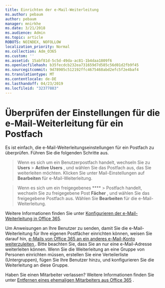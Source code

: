 ```yaml
---
title: Einrichten der e-Mail-Weiterleitung
ms.author: pebaum
author: pebaum
manager: mnirkhe
ms.date: 3/21/2018
ms.audience: Admin
ms.topic: article
ROBOTS: NOINDEX, NOFOLLOW
localization_priority: Normal
ms.collection: Adm_O365
ms.custom: ''
ms.assetid: 15abf81d-5c5d-49da-ac81-1b4daa1809f6
ms.openlocfilehash: b35fecdcb232ea731659d7d585c56d01d2fb9f45
ms.sourcegitcommit: 9d78905c512192ffc4675468abd2efc5f2e4baf4
ms.translationtype: MT
ms.contentlocale: de-DE
ms.lasthandoff: 04/23/2019
ms.locfileid: "32377883"
---
```

# <a name="check-the-email-forwarding-settings-for-a-mailbox"></a>Überprüfen der Einstellungen für die e-Mail-Weiterleitung für ein Postfach

Es ist einfach, die e-Mail-Weiterleitungseinstellungen für ein Postfach zu überprüfen. Führen Sie die folgenden Schritte aus.
  
> Wenn es sich um ein Benutzerpostfach handelt, wechseln Sie zu **Users** \> **Active Users** , und wählen Sie das Postfach aus, das Sie weiterleiten möchten. Klicken Sie unter Mail-Einstellungen auf **Bearbeiten** für e-Mail-Weiterleitung. 
    
> Wenn es sich um ein freigegebenes **** \> Postfach handelt, wechseln Sie zu freigegebene Post **Fächer** , und wählen Sie das freigegebene Postfach aus. Wählen Sie **Bearbeiten** für die e-Mail-Weiterleitung. 
    
Weitere Informationen finden Sie unter [Konfigurieren der e-Mail-Weiterleitung in Office 365](https://support.office.com/article/Configure-email-forwarding-in-Office-365-ab5eb117-0f22-4fa7-a662-3a6bdb0add74). 
  
Um Anweisungen an Ihre Benutzer zu senden, damit Sie die e-Mail-Weiterleitung für Ihre eigenen Postfächer einrichten können, weisen Sie darauf hin, [e-Mails von Office 365 an ein anderes e-Mail-Konto weiterzuleiten ](https://support.office.com/article/Forward-email-from-Office-365-to-another-email-account-1ed4ee1e-74f8-4f53-a174-86b748ff6a0e). Bitte beachten Sie, dass Sie an nur eine e-Mail-Adresse weiterleiten können. Wenn Sie die Weiterleitung an eine Gruppe von Personen einrichten müssen, erstellen Sie eine Verteilerliste (Untergruppen), fügen Sie Ihre Benutzer hinzu, und konfigurieren Sie die Weiterleitung an diese Gruppe.
  
Haben Sie einen Mitarbeiter verlassen? Weitere Informationen finden Sie unter [Entfernen eines ehemaligen Mitarbeiters aus Office 365](https://support.office.com/article/Remove-a-former-employee-from-Office-365-44d96212-4d90-4027-9aa9-a95eddb367d1.aspx) . 
  

